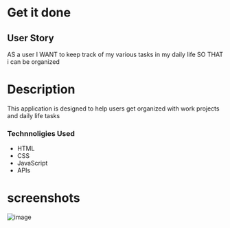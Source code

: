 # Get it done

## User Story
AS a user
I WANT to keep track of my various tasks in my daily life
SO THAT i can be organized 

# Description
This application is designed to help users get organized with work projects and daily life tasks 

### Technnoligies Used 
* HTML
* CSS
* JavaScript
* APIs

# screenshots
![image](https://github.com/user-attachments/assets/240f32ba-6024-4be6-9039-7d323f8b7f16)
